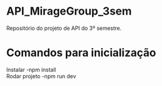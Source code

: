 # API_MirageGroup_3sem
Repositório do projeto de API do 3º semestre.

<h1>Comandos para inicialização</h1>
  <div>
    Instalar 
    -npm install
  </div>
  <div>
  Rodar projeto
    -npm run dev
  </div>
